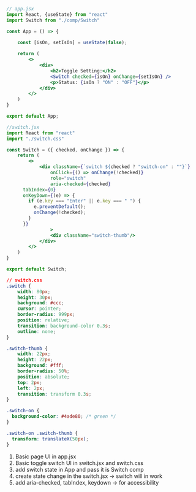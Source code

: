 ```jsx
// app.jsx
import React, {useState} from "react"
import Switch from "./comp/Switch"

const App = () => {

    const [isOn, setIsOn] = useState(false);
    
    return (
        <>
            <div>
                <h2>Toggle Setting:</h2>
                <Switch checked={isOn} onChange={setIsOn} />
                <p>Status: {isOn ? "ON" : "OFF"}</p>
            </div>
        </>
    )
}

export default App;
```

```jsx
//switch.jsx
import React from "react"
import "./switch.css"

const Switch = ({ checked, onChange }) => {
    return (
        <>
            <div className={`switch ${checked ? "switch-on" : ""}`}
                onClick={() => onChange(!checked)}
                role="switch"
                aria-checked={checked}
      tabIndex={0}
      onKeyDown={(e) => {
        if (e.key === "Enter" || e.key === " ") {
          e.preventDefault();
          onChange(!checked);
        }
      }}
                >
                <div className="switch-thumb"/>
            </div>
        </>
    )
}

export default Switch;
```

```css
// switch.css
.switch {
    width: 80px;
    height: 30px;
    background: #ccc;
    cursor: pointer;
    border-radius: 999px;
    position: relative;
    transition: background-color 0.3s;
    outline: none;
}

.switch-thumb {
    width: 22px;
    height: 22px;
    background: #fff;
    border-radius: 50%;
    position: absolute;
    top: 2px;
    left: 2px;
    transition: transform 0.3s;
}

.switch-on {
  background-color: #4ade80; /* green */
}

.switch-on .switch-thumb {
  transform: translateX(50px);
}
```

1. Basic page UI in app.jsx
2. Basic toggle switch UI in switch.jsx and switch.css
3. add switch state in App and pass it is Switch comp
4. create state change in the switch.jsx -> switch will in work
5. add aria-checked, tabIndex, keydown -> for accessibility